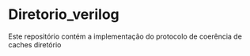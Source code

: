 # Diretorio_verilog
Este repositório contém a implementação do protocolo de coerência de caches diretório
